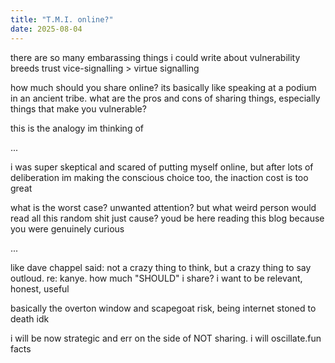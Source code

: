 ```yaml
---
title: "T.M.I. online?"
date: 2025-08-04
---
```


there are so many embarassing things i could write about
vulnerability breeds trust
vice-signalling > virtue signalling

how much should you share online? its basically like speaking at a podium in an ancient tribe. what are the pros and cons of sharing things, especially things that make you vulnerable?

this is the analogy im thinking of

...

i was super skeptical and scared of putting myself online, but after lots of deliberation im making the conscious choice too, the inaction cost is too great

what is the worst case? unwanted attention? but what weird person would read all this random shit just cause? youd be here reading this blog because you were genuinely curious

...

like dave chappel said: not a crazy thing to think, but a crazy thing to say outloud. re: kanye. how much "SHOULD" i share? i want to be relevant, honest, useful

basically the overton window and scapegoat risk, being internet stoned to death idk

i will be now strategic and err on the side of NOT sharing. i will oscillate.fun facts

